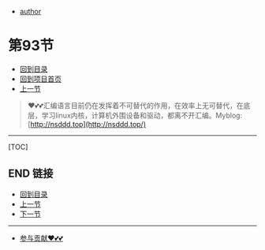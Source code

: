+ [author](https://github.com/3293172751)
# 第93节
+ [回到目录](../README.md)
+ [回到项目首页](../../README.md)
+ [上一节](92.md)
> ❤️💕💕汇编语言目前仍在发挥着不可替代的作用，在效率上无可替代，在底层，学习linux内核，计算机外围设备和驱动，都离不开汇编。Myblog:[http://nsddd.top](http://nsddd.top/)
---
[TOC]





## END 链接
+ [回到目录](../README.md)
+ [上一节](92.md)
+ [下一节](94.md)
---
+ [参与贡献❤️💕💕](https://github.com/3293172751/Block_Chain/blob/master/Git/git-contributor.md)